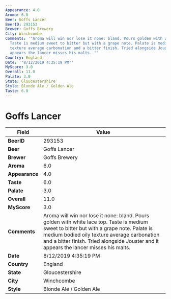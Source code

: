 ```yaml
---
Appearance: 4.0
Aroma: 6.0
Beer: Goffs Lancer
BeerID: 293153
Brewer: Goffs Brewery
City: Winchcombe
Comments: '"Aroma will win nor lose it none: bland. Pours golden with white lace top.
  Taste is medium sweet to bitter but with a grape note. Palate is medium bodied oily
  texture average carbonation and a bitter finish. Tried alongside Jouster and it
  appears the lancer misses his malts. "'
Country: England
Date: '"8/12/2019 4:35:19 PM"'
MyScore: 3.0
Overall: 11.0
Palate: 3.0
State: Gloucestershire
Style: Blonde Ale / Golden Ale
Taste: 6.0
---
```


# Goffs Lancer

| Field         | Value |
|---------------|-------|
| **BeerID** | 293153 |
| **Beer** | Goffs Lancer |
| **Brewer** | Goffs Brewery |
| **Aroma** | 6.0 |
| **Appearance** | 4.0 |
| **Taste** | 6.0 |
| **Palate** | 3.0 |
| **Overall** | 11.0 |
| **MyScore** | 3.0 |
| **Comments** | Aroma will win nor lose it none: bland. Pours golden with white lace top. Taste is medium sweet to bitter but with a grape note. Palate is medium bodied oily texture average carbonation and a bitter finish. Tried alongside Jouster and it appears the lancer misses his malts.  |
| **Date** | 8/12/2019 4:35:19 PM |
| **Country** | England |
| **State** | Gloucestershire |
| **City** | Winchcombe |
| **Style** | Blonde Ale / Golden Ale |
